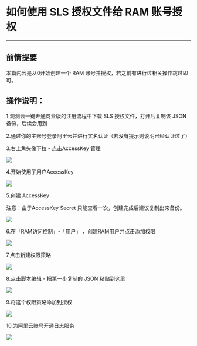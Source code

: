 # 如何使用 SLS 授权文件给 RAM 账号授权

---

## 前情提要

本篇内容是从0开始创建一个 RAM 账号并授权，若之前有进行过相关操作跳过即可。

## 操作说明：

1.观测云一键开通商业版的注册流程中下载 SLS 授权文件，打开后复制该 JSON 备份，后续会用到

2.通过你的主账号登录阿里云并进行实名认证（若没有提示则说明已经认证过了）

3.右上角头像下拉 - 点击AccessKey 管理

![](../img/1.RAM.png)

4.开始使用子用户AccessKey

![](../img/2.RAM.png)

5.创建 AccessKey

注意：由于AccessKey Secret 只能查看一次，创建完成后建议复制出来备份。

![](../img/3.RAM.png)

6.在「RAM访问控制」-「用户」 ，创建RAM用户并点击添加权限

![](../img/4.RAM.png)

7.点击新建权限策略

![](../img/5.RAM.png)

8.点击脚本编辑 - 把第一步复制的 JSON 粘贴到这里

![](../img/6.RAM.png)

9.将这个权限策略添加到授权

![](../img/7.RAM.png)

10.为阿里云账号开通日志服务

![](../img/8.RAM.png)
